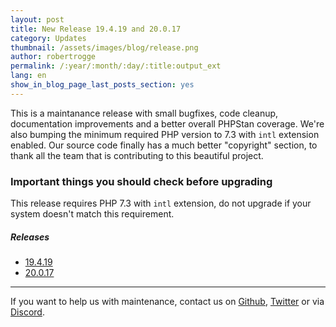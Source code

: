 ```yaml
---
layout: post
title: New Release 19.4.19 and 20.0.17
category: Updates
thumbnail: /assets/images/blog/release.png
author: robertrogge
permalink: /:year/:month/:day/:title:output_ext
lang: en
show_in_blog_page_last_posts_section: yes
---
```


This is a maintanance release with small bugfixes, code cleanup, documentation improvements and a better overall PHPStan coverage.
We're also bumping the minimum required PHP version to 7.3 with `intl` extension enabled.
Our source code finally has a much better "copyright" section, to thank all the team that is contributing to this beautiful project.

### Important things you should check before upgrading

This release requires PHP 7.3 with `intl` extension, do not upgrade if your system doesn't match this requirement.

##### Releases

- [19.4.19](https://github.com/OpenMage/magento-lts/releases/tag/v19.4.19)
- [20.0.17](https://github.com/OpenMage/magento-lts/releases/tag/v20.0.17)

---

If you want to help us with maintenance, contact us on [Github](https://github.com/OpenMage/magento-lts), [Twitter](https://twitter.com/OpenMageProject) or via [Discord](https://discord.gg/EV8aNbU).
